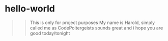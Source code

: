 # hello-world

 >> This is only for project purposes
 >> My name is Harold, simply called me as CodePoltergeists sounds great and i hope you are good today/tonight
